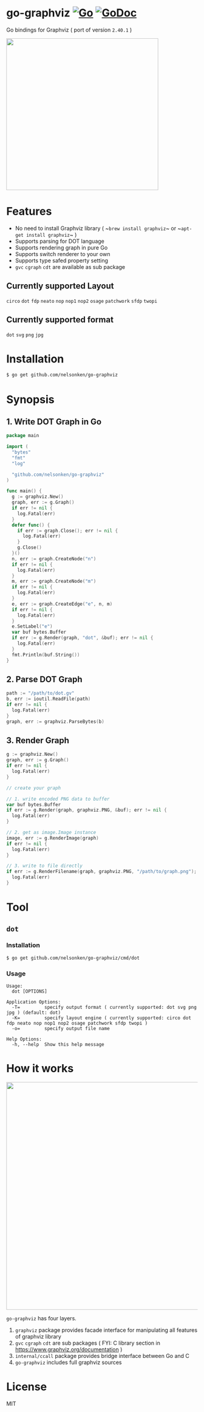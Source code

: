 # go-graphviz [![Go](https://github.com/nelsonken/go-graphviz/workflows/Go/badge.svg)](https://github.com/nelsonken/go-graphviz/actions) [![GoDoc](https://godoc.org/github.com/nelsonken/go-graphviz?status.svg)](https://pkg.go.dev/github.com/nelsonken/go-graphviz) 

Go bindings for Graphviz ( port of version `2.40.1` )

<img src="https://user-images.githubusercontent.com/209884/90976476-64e84000-e578-11ea-9596-fb4a7d3b11a6.png" width="400px"></img>

# Features

- No need to install Graphviz library ( ~`brew install graphviz`~ or ~`apt-get install graphviz`~ )
- Supports parsing for DOT language
- Supports rendering graph in pure Go
- Supports switch renderer to your own
- Supports type safed property setting
- `gvc` `cgraph` `cdt` are available as sub package

## Currently supported Layout

`circo` `dot` `fdp` `neato` `nop` `nop1` `nop2` `osage` `patchwork` `sfdp` `twopi`

## Currently supported format

`dot` `svg` `png` `jpg`

# Installation

```bash
$ go get github.com/nelsonken/go-graphviz
```

# Synopsis

## 1. Write DOT Graph in Go

```go
package main

import (
  "bytes"
  "fmt"
  "log"

  "github.com/nelsonken/go-graphviz"
)

func main() {
  g := graphviz.New()
  graph, err := g.Graph()
  if err != nil {
    log.Fatal(err)
  }
  defer func() {
    if err := graph.Close(); err != nil {
      log.Fatal(err)
    }
    g.Close()
  }()
  n, err := graph.CreateNode("n")
  if err != nil {
    log.Fatal(err)
  }
  m, err := graph.CreateNode("m")
  if err != nil {
    log.Fatal(err)
  }
  e, err := graph.CreateEdge("e", n, m)
  if err != nil {
    log.Fatal(err)
  }
  e.SetLabel("e")
  var buf bytes.Buffer
  if err := g.Render(graph, "dot", &buf); err != nil {
    log.Fatal(err)
  }
  fmt.Println(buf.String())
}
```

## 2. Parse DOT Graph

```go
path := "/path/to/dot.gv"
b, err := ioutil.ReadFile(path)
if err != nil {
  log.Fatal(err)
}
graph, err := graphviz.ParseBytes(b)
```

## 3. Render Graph

```go
g := graphviz.New()
graph, err := g.Graph()
if err != nil {
  log.Fatal(err)
}

// create your graph

// 1. write encoded PNG data to buffer
var buf bytes.Buffer
if err := g.Render(graph, graphviz.PNG, &buf); err != nil {
  log.Fatal(err)
}

// 2. get as image.Image instance
image, err := g.RenderImage(graph)
if err != nil {
  log.Fatal(err)
}

// 3. write to file directly
if err := g.RenderFilename(graph, graphviz.PNG, "/path/to/graph.png"); err != nil {
  log.Fatal(err)
}
```

# Tool

## `dot`

### Installation

```bash
$ go get github.com/nelsonken/go-graphviz/cmd/dot
```

### Usage

```
Usage:
  dot [OPTIONS]

Application Options:
  -T=         specify output format ( currently supported: dot svg png jpg ) (default: dot)
  -K=         specify layout engine ( currently supported: circo dot fdp neato nop nop1 nop2 osage patchwork sfdp twopi )
  -o=         specify output file name

Help Options:
  -h, --help  Show this help message
```

# How it works

<img width = "600px" src="https://user-images.githubusercontent.com/209884/75105919-48685b00-565c-11ea-8add-ebd5545f5399.png"></img>

`go-graphviz` has four layers.

1. `graphviz` package provides facade interface for manipulating all features of graphviz library
2. `gvc` `cgraph` `cdt` are sub packages ( FYI: C library section in https://www.graphviz.org/documentation )
3. `internal/ccall` package provides bridge interface between Go and C
4. `go-graphviz` includes full graphviz sources

# License

MIT
